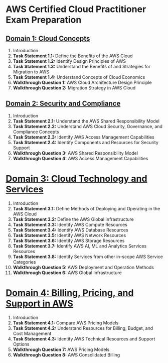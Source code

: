 # AWS Certified Cloud Practitioner Exam Preparation

## [Domain 1: Cloud Concepts](./domain_01_cloud_concepts.md)

1. Introduction
2. **Task Statement 1.1:** Define the Benefits of the AWS Cloud
3. **Task Statement 1.2:** Identify Design Principles of AWS
4. **Task Statement 1.3:** Understand the Benefits of and Strategies for Migration to AWS
5. **Task Statement 1.4:** Understand Concepts of Cloud Economics
6. **Walkthrough Question 1:** AWS Cloud Architecture Design Principle
7. **Walkthrough Question 2:** Migration Strategy in AWS Cloud

## [Domain 2: Security and Compliance](./domain_02_security_and_compliance.md)

1. Introduction
2. **Task Statement 2.1:** Understand the AWS Shared Responsibility Model
3. **Task Statement 2.2:** Understand AWS Cloud Security, Governance, and Compliance Concepts
4. **Task Statement 2.3:** Identify AWS Access Management Capabilities
5. **Task Statement 2.4:** Identify Components and Resources for Security Support
7. **Walkthrough Question 3:** AWS Shared Responsibility Model
8. **Walkthrough Question 4:** AWS Access Management Capabilities

# [Domain 3: Cloud Technology and Services](./domain_03_cloud_technology_and_services.md)

1. Introduction
2. **Task Statement 3.1:** Define Methods of Deploying and Operating in the AWS Cloud
3. **Task Statement 3.2:** Define the AWS Global Infrastructure
4. **Task Statement 3.3:** Identify AWS Compute Resources
5. **Task Statement 3.4:** Identify AWS Database Resources
6. **Task Statement 3.5:** Identify AWS Network Resources
7. **Task Statement 3.6:** Identify AWS Storage Resources
8. **Task Statement 3.7:** Identify AWS AI, ML and Analytics Services Resources
9. **Task Statement 3.8:** Identify Services from other in-scope AWS Service Categories
10. **Walkthrough Question 5:** AWS Deployment and Operation Methods
11. **Walkthrough Question 6:** AWS Global Infrastructure

# [Domain 4: Billing, Pricing, and Support in AWS](./domain_04_billing_pricing_and_support.md)

1. Introduction
2. **Task Statement 4.1:** Compare AWS Pricing Models
3. **Task Statement 4.2:** Understand Resources for Billing, Budget, and Cost Management
4. **Task Statement 4.3:** Identify AWS Technical Resources and Support Options
5. **Walkthrough Question 7:** AWS Pricing Models
6. **Walkthrough Question 8:** AWS Consolidated Billing
